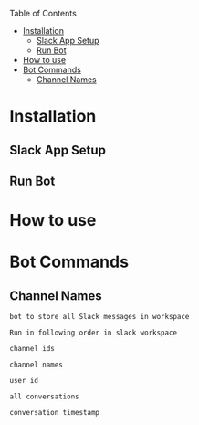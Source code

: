 Table of Contents

- [Installation](#installation)
  - [Slack App Setup](#slack-app-setup)
  - [Run Bot](#run-bot)
- [How to use](#how-to-use)
- [Bot Commands](#bot-commands)
  - [Channel Names](#channel-names)

# Installation

## Slack App Setup

## Run Bot

# How to use

# Bot Commands

## Channel Names

    bot to store all Slack messages in workspace

    Run in following order in slack workspace

    channel ids

    channel names

    user id

    all conversations

    conversation timestamp

